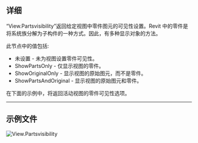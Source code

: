 ## 详细
“View.Partsvisibility”返回给定视图中零件图元的可见性设置。Revit 中的零件是将系统族分解为子构件的一种方式。因此，有多种显示对象的方法。

此节点中的值包括:
- 未设置 - 未为视图设置零件可见性。
- ShowPartsOnly - 仅显示视图的零件。
- ShowOriginalOnly - 显示视图的原始图元，而不是零件。
- ShowPartsAndOriginal - 显示视图的原始图元和零件。

在下面的示例中，将返回活动视图的零件可见性选项。
___
## 示例文件

![View.Partsvisibility](./Revit.Elements.Views.View.Partsvisibility_img.jpg)
